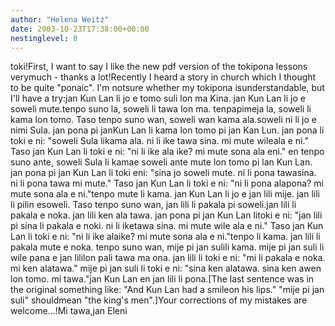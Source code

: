 ```yaml
---
author: "Helena Weitz"
date: 2003-10-23T17:38:00+00:00
nestinglevel: 0
---
```

toki!First, I want to say I like the new pdf version of the tokipona lessons verymuch - thanks a lot!Recently I heard a story in church which I thought to be quite "ponaic". I'm notsure whether my tokipona isunderstandable, but I'll have a try:jan Kun Lan li jo e tomo suli lon ma Kina. jan Kun Lan li jo e soweli mute.tenpo suno la, soweli li tawa lon ma. tenpapimeja la, soweli li kama lon tomo. Taso tenpo suno wan, soweli wan kama ala.soweli ni li jo e nimi Sula. jan pona pi janKun Lan li kama lon tomo pi jan Kan Lun. jan pona li toki e ni: "soweli Sula likama ala. ni li ike tawa sina. mi mute wileala e ni." Taso jan Kun Lan li toki e ni: "ni li ike ala ike? mi mute sona ala eni." en tenpo suno ante, soweli Sula li kamae soweli ante mute lon tomo pi lan Kun Lan. jan pona pi jan Kun Lan li toki eni: "sina jo soweli mute. ni li pona tawasina. ni li pona tawa mi mute." Taso jan Kun Lan li toki e ni: "ni li pona alapona? mi mute sona ala e ni."tenpo mute li kama. jan Kun Lan li jo e jan lili mije. jan lili li pilin esoweli. Taso tenpo suno wan, jan lili li pakala pi soweli.jan lili li pakala e noka. jan lili ken ala tawa. jan pona pi jan Kun Lan litoki e ni: "jan lili pi sina li pakala e noki. ni li iketawa sina. mi mute wile ala e ni." Taso jan Kun Lan li toki e ni: "ni li ike alaike? mi mute sona ala e ni."tenpo li kama. jan lili li pakala mute e noka. tenpo suno wan, mije pi jan sulili kama. mije pi jan suli li wile pana e jan lililon pali tawa ma ona. jan lili li toki e ni: "mi li pakala e noka. mi ken alatawa." mije pi jan suli li toki e ni: "sina ken alatawa. sina ken awen lon tomo. mi tawa."jan Kun Lan en jan lili li pona.\[The last sentence was in the original something like: "And Kun Lan had a smileon his lips." "mije pi jan suli" shouldmean "the king's men".\]Your corrections of my mistakes are welcome...!Mi tawa,jan Eleni